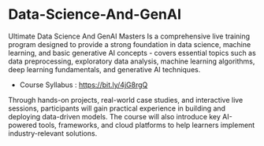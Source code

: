 # Data-Science-And-GenAI
Ultimate Data Science And GenAI Masters
Is a comprehensive live training program designed to provide a strong foundation in data science, machine learning, and basic generative AI concepts - covers essential topics such as data preprocessing, exploratory data analysis, machine learning algorithms, deep learning fundamentals, and generative AI techniques.
 - Course Syllabus : https://bit.ly/4jG8rgQ


Through hands-on projects, real-world case studies, and interactive live sessions, participants will gain practical experience in building and deploying data-driven models.
The course will also introduce key AI-powered tools, frameworks, and cloud platforms to help learners implement industry-relevant solutions.



